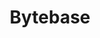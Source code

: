 ---
git: https://github.com/bytebase/bytebase
linkedin: https://linkedin.com/company/bytebase
logohandle: bytebase
sort: bytebase
title: Bytebase
twitter: https://x.com/Bytebase
website: https://www.bytebase.com/
youtube: https://youtube.com/channel/UCIlxsMmakGxeaAwpu1Z6jJg
---